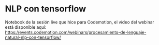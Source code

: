 # NLP con tensorflow

Notebook de la sesión live que hice para Codemotion, el vídeo del webinar está disponible aquí: https://events.codemotion.com/webinars/procesamiento-de-lenguaje-natural-nlp-con-tensorflow/
